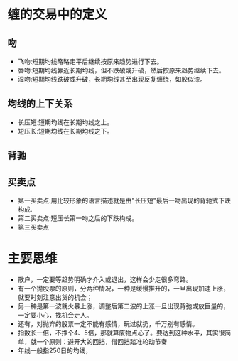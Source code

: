 # 缠的交易中的定义

## 吻

* 飞吻:短期均线略略走平后继续按原来趋势进行下去。
* 唇吻:短期均线靠近长期均线，但不跌破或升破，然后按原来趋势继续下去。
* 湿吻:短期均线跌破或升破，长期均线甚至出现反复缠绕，如胶似漆。

## 均线的上下关系

* 长压短:短期均线在长期均线之上。
* 短压长:短期均线在长期均线之下。

## 背驰

## 买卖点

* 第一买卖点:用比较形象的语言描述就是由"长压短"最后一吻出现的背驰式下跌构成.
* 第二买卖点:短压长第一吻之后的下跌构成。
* 第三买卖点





# 主要思维

* 散户，一定要等趋势明确才介入或退出，这样会少走很多弯路。
* 有一个抛股票的原则，分两种情况，一种是缓慢推升的，一旦出现加速上涨，就要时刻注意出货的机会；
* 另一种是第一波就火暴上涨，调整后第二波的上涨一旦出现背弛或放巨量的，一定要小心，找机会走人。
* 还有，对抛弃的股票一定不能有感情，玩过就扔，千万别有感情。
* 指数长一倍，不挣个4、5倍，那就算废物点心了。要达到这种水平，其实很简单，就一个原则：避开大的回挡，借回挡踏准轮动节奏
* 年线一般指250日的均线，

